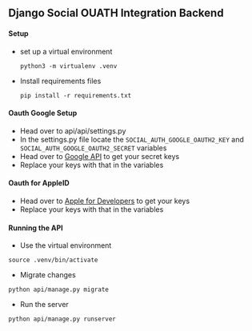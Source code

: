 ## Django Social OUATH Integration Backend

#### Setup

- set up a virtual environment
    ```
    python3 -m virtualenv .venv
    ```
- Install requirements files
    ```
    pip install -r requirements.txt
    ```


#### Oauth Google Setup

- Head over to api/api/settings.py
- In the settings.py file locate the ```SOCIAL_AUTH_GOOGLE_OAUTH2_KEY``` and ```SOCIAL_AUTH_GOOGLE_OAUTH2_SECRET``` variables
- Head over to [Google API](https://console.cloud.google.com) to get your secret keys
- Replace your keys with that in the variables


#### Oauth for AppleID

- Head over to [Apple for Developers](https://developer.apple.com) to get your keys
- Replace your keys with that in the variables

#### Running the API
- Use the virtual environment
```
source .venv/bin/activate
```
- Migrate changes
```
python api/manage.py migrate
```
- Run the server
```
python api/manage.py runserver
```
